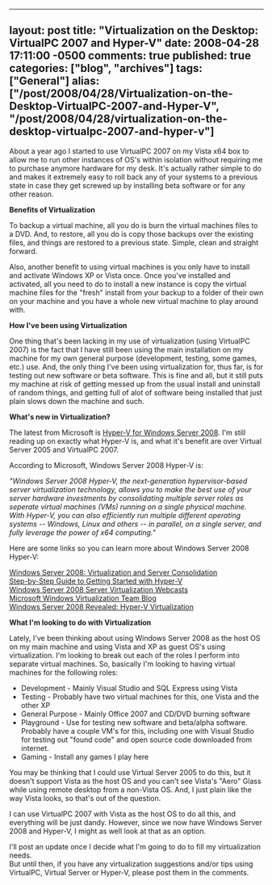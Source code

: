   ---
  layout: post
  title: "Virtualization on the Desktop: VirtualPC 2007 and Hyper-V"
  date: 2008-04-28 17:11:00 -0500
  comments: true
  published: true
  categories: ["blog", "archives"]
  tags: ["General"]
  alias: ["/post/2008/04/28/Virtualization-on-the-Desktop-VirtualPC-2007-and-Hyper-V", "/post/2008/04/28/virtualization-on-the-desktop-virtualpc-2007-and-hyper-v"]
  ---
<!-- more -->
<p>
About a year ago I started to use VirtualPC 2007 on my Vista x64 box to allow me to run other instances of OS&#39;s within isolation without requiring me to purchase anymore hardware for my desk. It&#39;s actually rather simple to do and makes it extremely easy to roll back any of your systems to a previous state in case they get screwed up by installing beta software or for any other reason. 
</p>
<p>
<strong>Benefits of Virtualization</strong>&nbsp; 
</p>
<p>
To backup a virtual machine, all you do is burn the virtual machines files to a DVD. And, to restore, all you do is copy those backups over the existing files, and things are restored to a previous state. Simple, clean and straight forward. 
</p>
<p>
Also, another benefit to using virtual machines is you only have to install and activate&nbsp;Windows XP or Vista once. Once you&#39;ve installed and activated, all you need to do to install a new instance is copy the virtual machine files for the &quot;fresh&quot; install from your backup to a folder of their own on your machine and you have a whole new virtual machine to play around with. 
</p>
<p>
<strong>How I&#39;ve been using&nbsp;Virtualization</strong>&nbsp; 
</p>
<p>
One thing that&#39;s been lacking in my use of virtualization&nbsp;(using VirtualPC 2007)&nbsp;is the fact that I have still been using the main installation on my machine for my own general purpose (development, testing, some games, etc.)&nbsp;use. And, the only thing I&#39;ve been using virtualization for, thus far, is for testing out new software or beta software. This is fine and all, but it still puts my machine at risk of getting messed up from the usual install and uninstall of random things, and getting full of alot of software being installed that just plain slows down the machine and such. 
</p>
<p>
<strong>What&#39;s new in Virtualization?</strong> 
</p>
<p>
The latest from Microsoft is <a href="http://www.microsoft.com/windowsserver2008/en/us/virtualization-consolidation.aspx">Hyper-V for Windows Server 2008</a>. I&#39;m still reading up on exactly what Hyper-V is, and what it&#39;s benefit are over Virtual Server 2005 and VirtualPC 2007. 
</p>
<p>
According to Microsoft, Windows Server 2008 Hyper-V is: 
</p>
<p>
<em>&quot;Windows Server 2008 Hyper-V, the next-generation hypervisor-based server virtualization technology, allows you to make the best use of your server hardware investments by consolidating multiple server roles as seperate virtual machines (VMs) running on a single physical machine. With Hyper-V, you can also efficiently run multiple different operating systems -- Windows, Linux and others -- in parallel, on a single server, and fully leverage the power of x64 computing.&quot;</em> 
</p>
<p>
Here are some links so you can learn more about Windows Server 2008 Hyper-V: 
</p>
<p>
<a href="http://www.microsoft.com/windowsserver2008/en/us/virtualization-consolidation.aspx">Windows Server 2008: Virtualization and Server Consolidation</a><br />
<a href="http://technet2.microsoft.com/windowsserver2008/en/library/c513e254-adf1-400e-8fcb-c1aec8a029311033.mspx">Step-by-Step Guide to Getting Started with Hyper-V</a><br />
<a href="http://www.microsoft.com/events/series/windowsserver2008.aspx?tab=webcasts&amp;id=42531">Windows Server 2008 Server Virtualization Webcasts</a><br />
<a href="http://blogs.technet.com/virtualization/">Microsoft Windows Virtualization Team Blog</a><br />
<a href="http://www.computerworld.com/action/article.do?command=viewArticleBasic&amp;taxonomyName=operating_systems&amp;articleId=9053781&amp;taxonomyId=89&amp;intsrc=kc_feat">Windows Server 2008 Revealed: Hyper-V Virtualization</a> 
</p>
<p>
<strong>What I&#39;m looking to do with Virtualization</strong> 
</p>
<p>
Lately, I&#39;ve been thinking about using&nbsp;Windows Server&nbsp;2008&nbsp;as the host&nbsp;OS on my main machine and using Vista and XP as guest OS&#39;s using virtualization. I&#39;m looking to break out each of the roles I perform into separate virtual machines. So, basically I&#39;m looking to having virtual machines for the following roles: 
</p>
<ul>
	<li>Development&nbsp;- Mainly Visual Studio and SQL Express using Vista</li>
	<li>Testing - Probably have two virtual machines for this, one Vista and the other XP</li>
	<li>General Purpose - Mainly Office 2007 and CD/DVD burning software</li>
	<li>Playground&nbsp;- Use for testing new software and beta/alpha software. Probably have a couple VM&#39;s for this, including one with Visual Studio for testing out &quot;found code&quot; and open source code downloaded from internet.</li>
	<li>Gaming - Install any games I play here</li>
</ul>
<p>
You may be thinking that I could use Virtual Server 2005 to do this, but it doesn&#39;t support Vista as the host OS and you can&#39;t see Vista&#39;s &quot;Aero&quot; Glass while using remote desktop from a non-Vista OS. And, I just plain like the way Vista looks, so that&#39;s out of the question. 
</p>
<p>
I can use VirtualPC 2007 with Vista as the host OS to do all this, and everything will be just dandy. However, since we now have Windows Server 2008 and Hyper-V, I might as well look at that as an option. 
</p>
<p>
I&#39;ll post an update once I decide what I&#39;m going to do to fill my virtualization needs.<br />
But until then, if you have any virtualization suggestions and/or tips using VirtualPC, Virtual Server or Hyper-V, please post them in the comments. 
</p>
